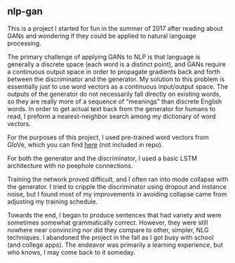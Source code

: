 ## nlp-gan

This is a project I started for fun in the summer of 2017 after reading about GANs and wondering if they could be applied to natural language processing. 

The primary challenge of applying GANs to NLP is that language is generally a discrete space (each word is a distinct point), and GANs require a continuous output space in order to propagate gradients back and forth between the discriminator and the generator. My solution to this problem is essentially just to use word vectors as a continuous input/output space. The outputs of the generator do not necessarily fall directly on existing words, so they are really more of a sequence of “meanings” than discrete English words. In order to get actual text back from the generator for humans to read, I preform a nearest-neighbor search among my dictionary of word vectors.

For the purposes of this project, I used pre-trained word vectors from GloVe, which you can find [here]( https://nlp.stanford.edu/projects/glove/) (not included in repo).

For both the generator and the discriminator, I used a basic LSTM architecture with no peephole connections.

Training the network proved difficult, and I often ran into mode collapse with the generator. I tried to cripple the discriminator using dropout and instance noise, but I found most of my improvements in avoiding collapse came from adjusting my training schedule.

Towards the end, I began to produce sentences that had variety and were sometimes somewhat grammatically correct. However, they were still nowhere near convincing nor did they compare to other, simpler, NLG techniques. I abandoned the project in the fall as I got busy with school (and college apps). The endeavor was primarily a learning experience, but who knows, I may come back to it someday.
